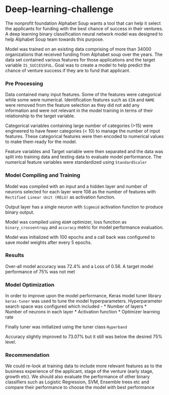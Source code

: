 # Deep-learning-challenge

The nonprofit foundation Alphabet Soup wants a tool that can help it select the applicants for funding with the best chance of success in their ventures. A deep learning binary classification neural network model was designed to help Alphabet Soup team towards this purpose.

Model was trained on an existing data comprising of more than 34000 organizations that received funding from Alphabet soup over the years. The data set contained various features for those applications and the target variable `IS_SUCCESSFUL`. Goal was to create a model to help predict the chance of venture success if they are to fund that applicant.


### Pre Processing

Data contained many input features. Some of the features were categorical while some were numerical. Identification features such as `EIN` and `NAME` were removed from the feature selection as they did not add any information and were not relevant in the model training in terms of their relationship to the target variable.

Categorical variables containing large number of categories (>15) were engineered to have fewer categories (< 10) to manage the number of input features. These categorical features were then encoded to numerical values to make them ready for  the model.

Feature variables and Target variable were then separated and the data was split into training data and testing data to evaluate model performance. The numerical feature variables were standardized using `StandardScaler`


### Model Compiling and Training

Model was compiled with an input and a hidden layer and number of neurons selected for each layer were 108 as the number of features with `Rectified Linear Unit (RELU)` as activation function.

Output layer has a single neuron with `Sigmoid` activation function to produce binary output.

Model was compiled using `ADAM` optimizer, loss function as `binary_crossentropy` and `accuracy` metric for model performance evaluation.

Model was initialized with 100 epochs and a call back was configured to save model weights after every 5 epochs.

### Results

Over-all  model accuracy was 72.4% and a Loss of 0.56. A target model performance of 75% was not met

### Model Optimization

In order to improve upon the model performance, Keras model tuner library `keras-tuner` was used to tune the model hyperparameters. Hyperparameter search space was configured which included - 
    * Number of  layers
    * Number of neurons in each layer
    * Activation function
    * Optimizer learning rate
 
Finally tuner was initialized using the tuner class `Hyperband`

Accuracy slightly improved to 73.07% but it still was below the desired 75% level.

### Recommendation

We could re-look at training data to include more relevant features as to the business experience of the applicant, stage of the venture (early stage, growth etc). We should also evaluate the performance of other binary classifiers such as Logistic Regression, SVM, Ensemble trees etc and compare their performance to choose the model with best performance


